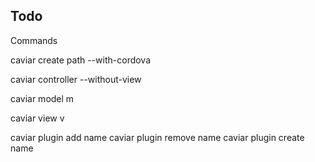 ## Todo

Commands

caviar create path --with-cordova

caviar controller --without-view

caviar model
       m

caviar view
       v


caviar plugin add name
caviar plugin remove name
caviar plugin create name


